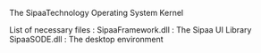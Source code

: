 ﻿The SipaaTechnology Operating System Kernel

List of necessary files :
SipaaFramework.dll : The Sipaa UI Library
SipaaSODE.dll : The desktop environment
